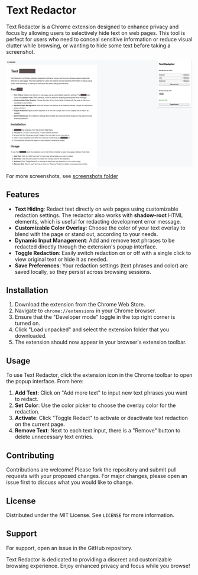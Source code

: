 # Text Redactor

Text Redactor is a Chrome extension designed to enhance privacy and focus by allowing users to selectively hide text on web pages. This tool is perfect for users who need to conceal sensitive information or reduce visual clutter while browsing, or wanting to hide some text before taking a screenshot.

![Redact text](./assets/screenshots/redact-text.jpeg)

For more screenshots, see [screenshots folder](./assets/screenshots)

## Features

- **Text Hiding**: Redact text directly on web pages using customizable redaction settings. The redactor also works with **shadow-root** HTML elements, which is useful for redacting development error message.
- **Customizable Color Overlay**: Choose the color of your text overlay to blend with the page or stand out, according to your needs.
- **Dynamic Input Management**: Add and remove text phrases to be redacted directly through the extension's popup interface.
- **Toggle Redaction**: Easily switch redaction on or off with a single click to view original text or hide it as needed.
- **Save Preferences**: Your redaction settings (text phrases and color) are saved locally, so they persist across browsing sessions.

## Installation

1. Download the extension from the Chrome Web Store.
2. Navigate to `chrome://extensions` in your Chrome browser.
3. Ensure that the "Developer mode" toggle in the top right corner is turned on.
4. Click "Load unpacked" and select the extension folder that you downloaded.
5. The extension should now appear in your browser's extension toolbar.

## Usage

To use Text Redactor, click the extension icon in the Chrome toolbar to open the popup interface. From here:

1. **Add Text**: Click on "Add more text" to input new text phrases you want to redact.
2. **Set Color**: Use the color picker to choose the overlay color for the redaction.
3. **Activate**: Click "Toggle Redact" to activate or deactivate text redaction on the current page.
4. **Remove Text**: Next to each text input, there is a "Remove" button to delete unnecessary text entries.

## Contributing

Contributions are welcome! Please fork the repository and submit pull requests with your proposed changes. For major changes, please open an issue first to discuss what you would like to change.

## License

Distributed under the MIT License. See `LICENSE` for more information.

## Support

For support, open an issue in the GitHub repository.

Text Redactor is dedicated to providing a discreet and customizable browsing experience. Enjoy enhanced privacy and focus while you browse!
